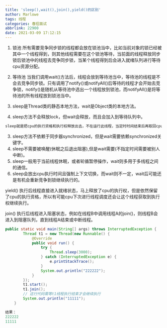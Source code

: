 ```yaml
---
title: 'sleep(),wait(),join(),yield()的区别'
author: Marlowe
tags: 线程
categories: 春招面试
abbrlink: 22900
date: 2021-03-09 17:12:15
---
```

<!--more-->
1. 锁池
所有需要竞争同步锁的线程都会放在锁池当中，比如当前对象的锁已经被其中一个线程得到，则其他线程需要在这个锁池等待，当前面的线程释放同步锁后锁池中的线程去竞争同步锁，当某个线程得到后会进入就绪队列进行等待cpu资源分配。
2. 等待池
当我们调用wait()方法后，线程会放到等待池当中，等待池的线程是不会去竞争同步锁。只有调用了notify()或notifyAll()后等待的线程才会开始去竞争锁，notify()是随机从等待池中选出一个线程放到锁池，而notifyAll()是将等待池的所有线程放到锁池当中。


1. sleep是Thread类的静态本地方法，wait是Object类的本地方法。
2. sleep方法不会释放lock，但wait会释放，而且会加入到等待队列中。
```java
sleep就是把cpu的执行资格和执行权释放出去，不在运行此线程，当定时时间结束后再取回cpu资源，参与cpu的调度，获取到cpu资源后就可以继续运行了。而如果sleep时线程有所，那么sleep不会释放这个锁，而是把锁带着进入了冻结状态，也就是说其他需要这个锁的线程根本不可能获取到这个锁。也即无法执行程序。如果在睡眠期间其他线程调用了这个线程的interrupt方法，那么这个线程也会抛出interruptexception异常返回，这个点和wait是一样的。
```
3. sleep方法不依赖于同步器synchronized，但是wait需要依赖synchronized关键字。
4. sleep不需要被唤醒(休眠之后退出阻塞),但是wait需要(不指定时间需要被别人中断)。
5. sleep一般用于当前线程休眠，或者轮循暂停操作，wait则多用于多线程之间的通信。
6. sleep会放出cpu执行时间且强制上下文切换，而wait则不一定，wait后可能还是有机会重新竞争到锁继续执行的。

yield() 执行后线程直接进入就绪状态，马上释放了cpu的执行权，但是依然保留了cpu的执行资格，所以有可能cpu下次进行线程调度还会让这个线程获取到执行权继续执行。

join() 执行后线程进入阻塞状态，例如在线程B中调用线程A的join()，则线程B会进入到阻塞队列，直到线程A结束或中断线程。
```java
public static void main(String[] args) throws InterruptedException {
        Thread t1 = new Thread(new Runnable() {
            @Override
            public void run() {
                try {
                    Thread.sleep(3000);
                } catch (InterruptedException e) {
                    e.printStackTrace();
                }
                System.out.println("222222");
            }
        });
        t1.start();
        t1.join();
        // 这行代码需等t1线程执行结束才会继续执行
        System.out.println("11111");
    }
```
```java
结果：
222222
11111
```

